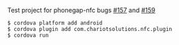 Test project for phonegap-nfc bugs [#157](https://github.com/chariotsolutions/phonegap-nfc/issues/157) and [#159](https://github.com/chariotsolutions/phonegap-nfc/issues/159)

    $ cordova platform add android
    $ cordova plugin add com.chariotsolutions.nfc.plugin
    $ cordova run
